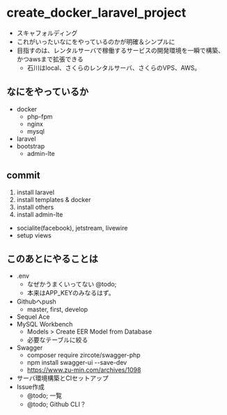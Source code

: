create_docker_laravel_project
=============================

* スキャフォルディング
* これがいったいなにをやっているのかが明確＆シンプルに
* 目指すのは、レンタルサーバで稼働するサービスの開発環境を一瞬で構築、かつawsまで拡張できる
  * 石川はlocal、さくらのレンタルサーバ、さくらのVPS、AWS。

## なにをやっているか

* docker
  * php-fpm
  * nginx
  * mysql
* laravel
* bootstrap
  * admin-lte

## commit

1. install laravel
2. install templates & docker
3. install others
4. install admin-lte
  * socialite(facebook), jetstream, livewire
  * setup views

## このあとにやることは

* .env
  * なぜかうまくいってない @todo;
  * 本来はAPP_KEYのみなるはず。
* Githubへpush
  * master, first, develop
* Sequel Ace
* MySQL Workbench
  * Models > Create EER Model from Database
  * 必要なテーブルに絞る
* Swagger
  * composer require zircote/swagger-php
  * npm install swagger-ui --save-dev
  * https://www.zu-min.com/archives/1098
* サーバ環境構築とCIセットアップ
* Issue作成
  * @todo; 一覧
  * @todo; Github CLI？
